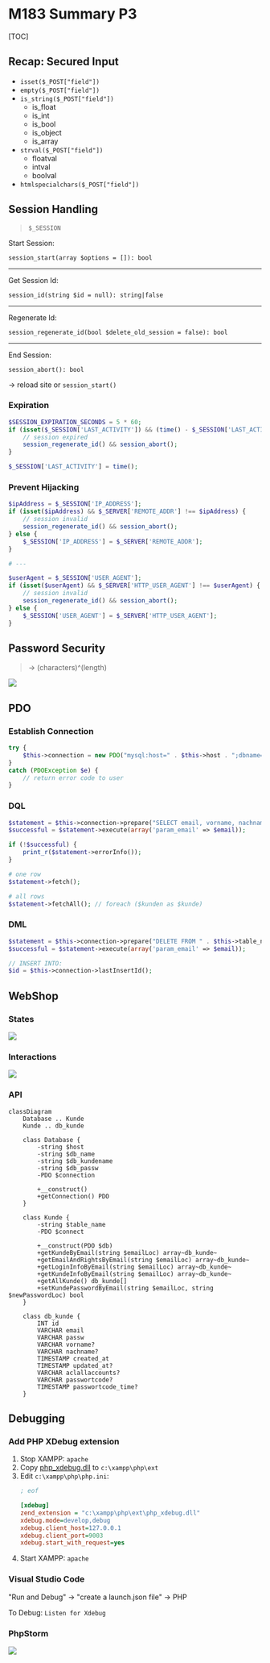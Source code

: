 # M183 Summary P3

[TOC]

## Recap: Secured Input

- `isset($_POST["field"])`
- `empty($_POST["field"])`
- `is_string($_POST["field"])`
    - is_float
    - is_int
    - is_bool
    - is_object
    - is_array
- `strval($_POST["field"])`
    - floatval
    - intval
    - boolval
- `htmlspecialchars($_POST["field"])`

## Session Handling

> `$_SESSION`

Start Session:

`session_start(array $options = []): bool`

---

Get Session Id:

`session_id(string $id = null): string|false`

---

Regenerate Id:

`session_regenerate_id(bool $delete_old_session = false): bool`

---

End Session:

`session_abort(): bool`

→ reload site or `session_start()`

### Expiration

```php
$SESSION_EXPIRATION_SECONDS = 5 * 60;
if (isset($_SESSION['LAST_ACTIVITY']) && (time() - $_SESSION['LAST_ACTIVITY'] >= $SESSION_EXPIRATION_SECONDS)) {
    // session expired
    session_regenerate_id() && session_abort();
}

$_SESSION['LAST_ACTIVITY'] = time();
```

### Prevent Hijacking 

```php
$ipAddress = $_SESSION['IP_ADDRESS'];
if (isset($ipAddress) && $_SERVER['REMOTE_ADDR'] !== $ipAddress) {
    // session invalid
    session_regenerate_id() && session_abort();
} else {
    $_SESSION['IP_ADDRESS'] = $_SERVER['REMOTE_ADDR'];
}

# ---

$userAgent = $_SESSION['USER_AGENT'];
if (isset($userAgent) && $_SERVER['HTTP_USER_AGENT'] !== $userAgent) {
    // session invalid
    session_regenerate_id() && session_abort();
} else {
    $_SESSION['USER_AGENT'] = $_SERVER['HTTP_USER_AGENT'];
}
```

## Password Security

> → (characters)^(length)

![](res/2022-05-26-22-39-11.png)

## PDO

### Establish Connection

```php
try { 
    $this->connection = new PDO("mysql:host=" . $this->host . ";dbname=" . $this->db_name, $this->db_kundename, $this->db_passw); 
} 
catch (PDOException $e) {
    // return error code to user
}
```

### DQL

```php
$statement = $this->connection->prepare("SELECT email, vorname, nachname, created_at, updated_at FROM " . $this->table_name . " WHERE email = :param_email;");
$successful = $statement->execute(array('param_email' => $email));

if (!$successful) {
    print_r($statement->errorInfo());
}

# one row
$statement->fetch();

# all rows 
$statement->fetchAll(); // foreach ($kunden as $kunde)
```

### DML

```php
$statement = $this->connection->prepare("DELETE FROM " . $this->table_name . " WHERE email = :param_email;");
$successful = $statement->execute(array('param_email' => $email));

// INSERT INTO:
$id = $this->connection->lastInsertId();
```

## WebShop

### States

![](res/2022-05-26-22-24-58.png)

### Interactions

![](res/webshop_interaction.drawio.png)

### API

```mermaid
classDiagram
    Database .. Kunde
    Kunde .. db_kunde

    class Database {
        -string $host
        -string $db_name
        -string $db_kundename
        -string $db_passw
        -PDO $connection

        +__construct()
        +getConnection() PDO
    }

    class Kunde {
        -string $table_name
        -PDO $connect

        +__construct(PDO $db)
        +getKundeByEmail(string $emailLoc) array~db_kunde~
        +getEmailAndRightsByEmail(string $emailLoc) array~db_kunde~
        +getLoginInfoByEmail(string $emailLoc) array~db_kunde~
        +getKundeInfoByEmail(string $emailLoc) array~db_kunde~
        +getAllKunde() db_kunde[]
        +setKundePasswordByEmail(string $emailLoc, string $newPasswordLoc) bool
    }

    class db_kunde {
        INT id
        VARCHAR email
        VARCHAR passw
        VARCHAR vorname?
        VARCHAR nachname?
        TIMESTAMP created_at
        TIMESTAMP updated_at?
        VARCHAR aclallaccounts?
        VARCHAR passwortcode?
        TIMESTAMP passwortcode_time?
    }
```

<!--
## Access Models

|     |     |
| --- | --- |
| **MAC** <br /> (Mandatory Access Control) | System based Access Control (e.g. IP Whitelist) - Source Code does not check for Auth |
| **DAC** <br /> (Descretionary Access Control) | text |



|     |     |
| --- | --- |
| ![](res/MAC.jpg) | ![](res/DAC.jpg) |

## Access Control Types

### Explicit Protection

text

#### Trusted Subsystem Model 

Access BE through (single) Service User

![](res/trusted-identity.png)

#### Separated Trusted Sybsystem Model

Access BE different zones (public, secured) through different Service User

![](res/service-identities.png)

#### Identity Propagation

Delegation of BE permission to access through user itself

![](res/identity-propagation.png)

### Implicit Protection

text
-->

## Debugging

### Add PHP XDebug extension

1. Stop XAMPP: `apache`
2. Copy [php_xdebug.dll](./summary-p3/php_xdebug.dll) to `c:\xampp\php\ext`
3. Edit `c:\xampp\php\php.ini`:
   ```ini
   ; eof

   [xdebug]
   zend_extension = "c:\xampp\php\ext\php_xdebug.dll"
   xdebug.mode=develop,debug
   xdebug.client_host=127.0.0.1
   xdebug.client_port=9003
   xdebug.start_with_request=yes
   ```
4. Start XAMPP: `apache`

### Visual Studio Code

"Run and Debug" → "create a launch.json file" → PHP

To Debug: `Listen for Xdebug`

### PhpStorm

![](res/2022-05-25-14-16-24.png)
